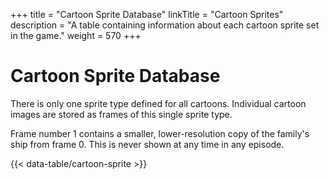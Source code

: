 +++
title = "Cartoon Sprite Database"
linkTitle = "Cartoon Sprites"
description = "A table containing information about each cartoon sprite set in the game."
weight = 570
+++

# Cartoon Sprite Database

There is only one sprite type defined for all cartoons. Individual cartoon images are stored as frames of this single sprite type.

Frame number 1 contains a smaller, lower-resolution copy of the family's ship from frame 0. This is never shown at any time in any episode.

{{< data-table/cartoon-sprite >}}

